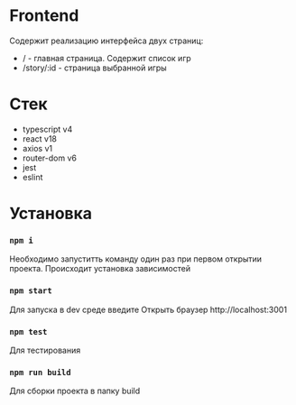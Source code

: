 # Frontend
Содержит реализацию интерфейса двух страниц:
* / - главная страница. Содержит список игр
* /story/:id - страница выбранной игры

# Стек
* typescript v4
* react v18
* axios v1
* router-dom v6
* jest
* eslint

# Установка
### `npm i`
Необходимо запуститть команду один раз при первом открытии проекта. Происходит установка зависимостей

### `npm start`
Для запуска в dev среде введите
Открыть браузер http://localhost:3001

### `npm test`
Для тестирования

### `npm run build`
Для сборки проекта в папку build
